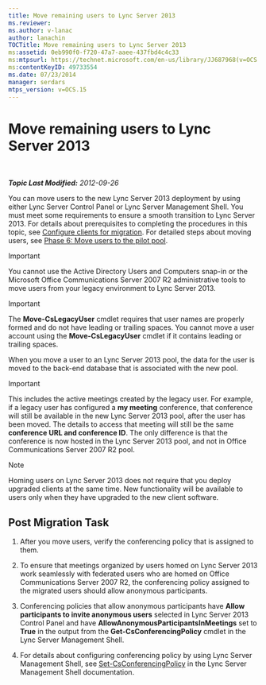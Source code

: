 ```yaml
---
title: Move remaining users to Lync Server 2013
ms.reviewer: 
ms.author: v-lanac
author: lanachin
TOCTitle: Move remaining users to Lync Server 2013
ms:assetid: 0eb990f0-f720-47a7-aaee-437fbd4c4c33
ms:mtpsurl: https://technet.microsoft.com/en-us/library/JJ687968(v=OCS.15)
ms:contentKeyID: 49733554
ms.date: 07/23/2014
manager: serdars
mtps_version: v=OCS.15
---
```


<div data-xmlns="http://www.w3.org/1999/xhtml">

<div class="topic" data-xmlns="http://www.w3.org/1999/xhtml" data-msxsl="urn:schemas-microsoft-com:xslt" data-cs="http://msdn.microsoft.com/en-us/">

<div data-asp="http://msdn2.microsoft.com/asp">

# Move remaining users to Lync Server 2013

</div>

<div id="mainSection">

<div id="mainBody">

<span> </span>

_**Topic Last Modified:** 2012-09-26_

You can move users to the new Lync Server 2013 deployment by using either Lync Server Control Panel or Lync Server Management Shell. You must meet some requirements to ensure a smooth transition to Lync Server 2013. For details about prerequisites to completing the procedures in this topic, see [Configure clients for migration](configure-clients-for-migration_1.md). For detailed steps about moving users, see [Phase 6: Move users to the pilot pool](phase-6-move-users-to-the-pilot-pool.md).

<div>


> [!IMPORTANT]  
> You cannot use the Active Directory Users and Computers snap-in or the Microsoft Office Communications Server 2007 R2 administrative tools to move users from your legacy environment to Lync Server 2013.



</div>

<div>


> [!IMPORTANT]  
> The <STRONG>Move-CsLegacyUser</STRONG> cmdlet requires that user names are properly formed and do not have leading or trailing spaces. You cannot move a user account using the <STRONG>Move-CsLegacyUser</STRONG> cmdlet if it contains leading or trailing spaces.



</div>

When you move a user to an Lync Server 2013 pool, the data for the user is moved to the back-end database that is associated with the new pool.

<div>


> [!IMPORTANT]  
> This includes the active meetings created by the legacy user. For example, if a legacy user has configured a <STRONG>my meeting</STRONG> conference, that conference will still be available in the new Lync Server 2013 pool, after the user has been moved. The details to access that meeting will still be the same <STRONG>conference URL and conference ID</STRONG>. The only difference is that the conference is now hosted in the Lync Server 2013 pool, and not in Office Communications Server 2007 R2 pool.



</div>

<div>


> [!NOTE]  
> Homing users on Lync Server 2013 does not require that you deploy upgraded clients at the same time. New functionality will be available to users only when they have upgraded to the new client software.



</div>

<div>

## Post Migration Task

1.  After you move users, verify the conferencing policy that is assigned to them.

2.  To ensure that meetings organized by users homed on Lync Server 2013 work seamlessly with federated users who are homed on Office Communications Server 2007 R2, the conferencing policy assigned to the migrated users should allow anonymous participants.

3.  Conferencing policies that allow anonymous participants have **Allow participants to invite anonymous users** selected in Lync Server 2013 Control Panel and have **AllowAnonymousParticipantsInMeetings** set to **True** in the output from the **Get-CsConferencingPolicy** cmdlet in the Lync Server Management Shell.

4.  For details about configuring conferencing policy by using Lync Server Management Shell, see [Set-CsConferencingPolicy](https://docs.microsoft.com/powershell/module/skype/Set-CsConferencingPolicy) in the Lync Server Management Shell documentation.

</div>

</div>

<span> </span>

</div>

</div>

</div>

